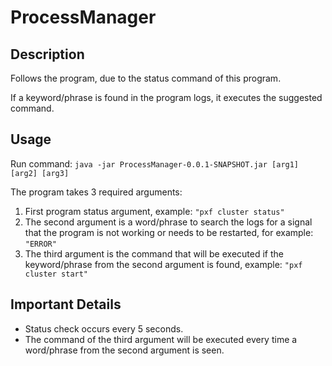 # ProcessManager

## Description

Follows the program, due to the status command of this program.

If a keyword/phrase is found in the program logs, it executes the suggested command.

## Usage

Run command: `java -jar ProcessManager-0.0.1-SNAPSHOT.jar [arg1] [arg2] [arg3]`

The program takes 3 required arguments:

1. First program status argument, example: `"pxf cluster status"`
2. The second argument is a word/phrase to search the logs for a signal that the program is not working or needs to be restarted, for example: `"ERROR"`
3. The third argument is the command that will be executed if the keyword/phrase from the second argument is found, example: `"pxf cluster start"`

## Important Details

* Status check occurs every 5 seconds.
* The command of the third argument will be executed every time a word/phrase from the second argument is seen.
